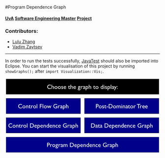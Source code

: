 #Program Dependence Graph
#### [UvA](http://www.uva.nl/en/home) [Software Engineering Master](http://www.software-engineering-amsterdam.nl/) [Project](http://grammarware.net/edits/#Zhang2014)

### Contributors:
* [Lulu Zhang](http://github.com/lulu516)
* [Vadim Zaytsev](http://github.com/grammarware)

----------

In order to run the tests successfully, [JavaTest](https://github.com/lulu516/JavaTest) should also be imported into Eclipse. You can start the visualisation of this project by running `showGraphs();` after `import Visualization::Vis;`.

![Screenshot](screen.png)

